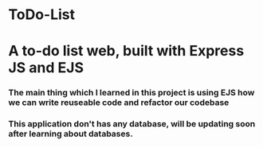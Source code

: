 # ToDo-List
<h1>A to-do list web, built with Express JS and EJS </h1>
<h3>The main thing which I learned in this project is using EJS how we can write reuseable code and refactor our codebase</h3>
<h3>This application don't has any database, will be updating soon after learning about databases.</h3>
